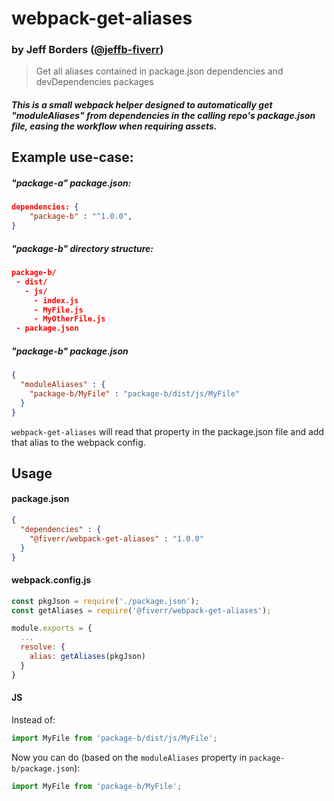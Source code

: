 # webpack-get-aliases
### by Jeff Borders (<a href="https://github.com/jeffb-fiverr">@jeffb-fiverr</a>)

> Get all aliases contained in package.json dependencies and devDependencies packages



##### This is a small webpack helper designed to automatically get "moduleAliases" from dependencies in the calling repo's package.json file, easing the workflow when requiring assets.

## Example use-case:

##### "package-a" package.json:
```json
dependencies: {
    "package-b" : "^1.0.0",
}
```

##### "package-b" directory structure:
```json
package-b/
 - dist/
   - js/
     - index.js
     - MyFile.js
     - MyOtherFile.js
 - package.json
 ```

##### "package-b" package.json
```json
{
  "moduleAliases" : {
    "package-b/MyFile" : "package-b/dist/js/MyFile"
  }
}
```

`webpack-get-aliases` will read that property in the package.json file and add that alias to the webpack config.

## Usage
#### package.json
```json
{
  "dependencies" : {
    "@fiverr/webpack-get-aliases" : "1.0.0"
  }
}
```
#### webpack.config.js
```js
const pkgJson = require('./package.json');
const getAliases = require('@fiverr/webpack-get-aliases');

module.exports = {
  ...
  resolve: {
    alias: getAliases(pkgJson)
  }
}
```

#### JS
Instead of:
```js
import MyFile from 'package-b/dist/js/MyFile';
```

Now you can do (based on the `moduleAliases` property in `package-b/package.json`):
```js
import MyFile from 'package-b/MyFile';
```